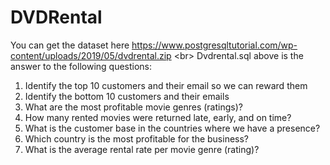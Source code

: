 # DVDRental
You can get the dataset here https://www.postgresqltutorial.com/wp-content/uploads/2019/05/dvdrental.zip <br\>
Dvdrental.sql above is the answer to the following questions:
1. Identify the top 10 customers and their email so we can reward them
2. Identify the bottom 10 customers and their emails
3. What are the most profitable movie genres (ratings)? 
4. How many rented movies were returned late, early, and on time?
5. What is the customer base in the countries where we have a presence?
6. Which country is the most profitable for the business?
7. What is the average rental rate per movie genre (rating)?

